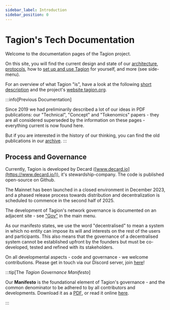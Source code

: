 ```yaml
---
sidebar_label: Introduction
sidebar_position: 0
---
```


# Tagion's Tech Documentation

Welcome to the documentation pages of the Tagion project.

On this site, you will find the current design and state of our [architecture](/tech/architecture), [protocols](/tech/protocols), how to [set up and use Tagion](/tech/guide) for yourself, and more (see side-menu).  

For an overview of what Tagion "is", have a look at the following [short description](/intro/tagion) and the project's [website tagion.org](https://tagion.org).



:::info[Previous Documentation]

Since 2019 we had preliminarily described a lot of our ideas in PDF publications: 
our "Technical", "Concept" and "Tokenomics" papers - they are all considered superseded by the information on these pages - everything current is now found here. 

But if you are interested in the history of our thinking, you can find the old publications in our [archive](https://docs.tagion.org/gov/intro/archive).
:::



## Process and Governance

Currently, Tagion is developed by Decard ([www.decard.io](https://www.decard.io/)), it's stewardship-company. The code is published open-source on Github. 

The Mainnet has been launched in a closed environment in December 2023, and a phased release process towards distribution and decentralization is scheduled to commence in the second half of 2025.

The development of Tagion's network governance is documented on an adjacent site - see ["Gov"](/gov/intro) in the main menu.  

As our manifesto states, we use the word "decentralised" to mean a system in which no entity can impose its will and interests on the rest of the users and participants. 
This also means that the governance of a decentralised system cannot be established upfront by the founders but must be co-developed, tested and refined with its stakeholders. 

On all developmental aspects - code and governance - we welcome contributions. Please get in touch via our Discord server, join [here](https://discord.gg/wE4AA64a)!


:::tip[The _Tagion Governance Manifesto_]

Our **Manifesto** is the foundational element of Tagion's governance - and the common denominator to be adhered to by all contributors and developments. 
Download it as a [PDF](https://www.tagion.org/resources/tagion-manifesto.pdf), or read it online [here](/gov/intro/manifesto). 

:::


